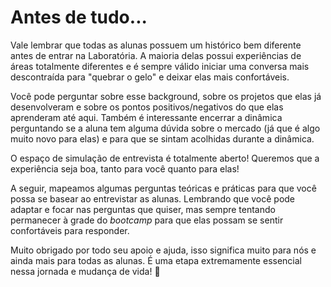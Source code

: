 # Antes de tudo...

Vale lembrar que todas as alunas possuem um histórico bem diferente antes de entrar na Laboratória.
A maioria delas possui experiências de áreas totalmente diferentes e é sempre válido iniciar uma conversa mais descontraída para "quebrar o gelo" e deixar elas mais confortáveis.

Você pode perguntar sobre esse background, sobre os projetos que elas já desenvolveram e sobre os pontos positivos/negativos do que elas aprenderam até aqui. Também é interessante encerrar a dinâmica perguntando se a aluna tem alguma dúvida sobre o mercado (já que é algo muito novo para elas) e para que se sintam acolhidas durante a dinâmica.

O espaço de simulação de entrevista é totalmente aberto! Queremos que a experiência seja boa, tanto para você quanto para elas!

A seguir, mapeamos algumas perguntas teóricas e práticas para que você possa se basear ao entrevistar as alunas. Lembrando que você pode adaptar e focar nas perguntas que quiser, mas sempre tentando permanecer à grade do _bootcamp_ para que elas possam se sentir confortáveis para responder.

Muito obrigado por todo seu apoio e ajuda, isso significa muito para nós e ainda mais para todas as alunas. É uma etapa extremamente essencial nessa jornada e mudança de vida! 💛
